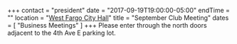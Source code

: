 +++
contact = "president"
date = "2017-09-19T19:00:00-05:00"
endTime = ""
location = "[West Fargo City Hall](/places/west-fargo-city-hall/)"
title = "September Club Meeting"
dates = [ "Business Meetings" ]
+++
Please enter through the north
doors adjacent to the 4th Ave E parking lot.

